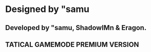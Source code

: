 # Designed by "samu
## Developed by "samu, ShadowIMn & Eragon.



## TATICAL GAMEMODE PREMIUM VERSION